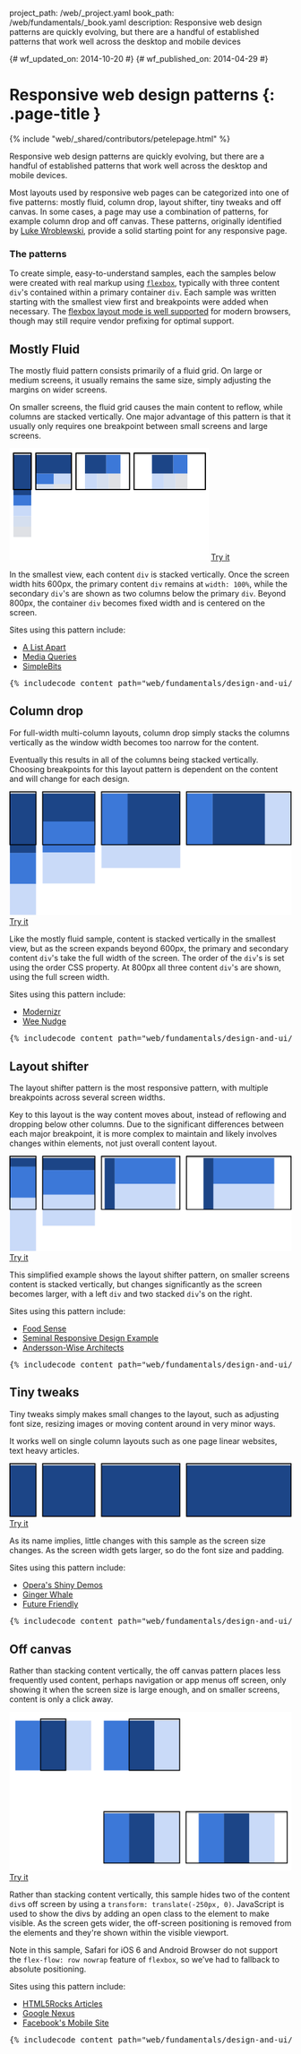project_path: /web/_project.yaml
book_path: /web/fundamentals/_book.yaml
description: Responsive web design patterns are quickly evolving, but there are a handful of established patterns that work well across the desktop and mobile devices

{# wf_updated_on: 2014-10-20 #}
{# wf_published_on: 2014-04-29 #}

# Responsive web design patterns {: .page-title }

{% include "web/_shared/contributors/petelepage.html" %}

Responsive web design patterns are quickly evolving, but there are a handful of established patterns that work well across the desktop and mobile devices.

Most layouts used by responsive web pages can be categorized into one of five
patterns: mostly fluid, column drop, layout shifter, tiny tweaks and off canvas.
In some cases, a page may use a combination of patterns, for example column drop
and off canvas.  These patterns, originally identified by [Luke
Wroblewski](http://www.lukew.com/ff/entry.asp?1514), provide a solid starting
point for any responsive page.

### The patterns

To create simple, easy-to-understand samples, each the samples
below were created with real markup using
[`flexbox`](https://developer.mozilla.org/en-US/docs/Web/Guide/CSS/Flexible_boxes),
typically with three content `div`'s contained within a primary container `div`.
 Each sample was written starting with the smallest view first and breakpoints
were added when necessary.  The [flexbox layout mode is well
supported](http://caniuse.com/#search=flexbox) for modern browsers, though may
still require vendor prefixing for optimal support.

## Mostly Fluid

The mostly fluid pattern consists primarily of a fluid grid.  On large or
medium screens, it usually remains the same size, simply adjusting the margins
on wider screens.

On smaller screens, the fluid grid causes the main content to reflow,
while columns are stacked vertically.  One major advantage of this pattern is
that it usually only requires one breakpoint between small screens and large
screens.

<img src="imgs/mostly-fluid.svg">
<a href="https://googlesamples.github.io/web-fundamentals/samples/fundamentals/design-and-ui/responsive/patterns/mostly-fluid.html" class="button button-primary">Try it</a>

In the smallest view, each content `div` is stacked vertically.  Once the screen
width hits 600px, the primary content `div` remains at `width: 100%`, while the
secondary `div`'s are shown as two columns below the primary `div`.  Beyond
800px, the container `div` becomes fixed width and is centered on the screen.

Sites using this pattern include:

 * [A List Apart](http://mediaqueri.es/ala/)
 * [Media Queries](http://mediaqueri.es/)
 * [SimpleBits](http://simplebits.com/)

<pre class="prettyprint">
{% includecode content_path="web/fundamentals/design-and-ui/responsive/_code/mostly-fluid.html" region_tag="mfluid" lang=css adjust_indentation="auto" %}
</pre>



## Column drop 

For full-width multi-column layouts, column drop simply stacks the columns
vertically as the window width becomes too narrow for the content.

Eventually this results in all of the columns being stacked vertically.  Choosing
breakpoints for this layout pattern is dependent on the content and will change
for each design.

<img src="imgs/column-drop.svg">
<a href="https://googlesamples.github.io/web-fundamentals/samples/fundamentals/design-and-ui/responsive/column-drop.html" class="button button-primary">Try it</a>

Like the mostly fluid sample, content is stacked vertically in the smallest
view, but as the screen expands beyond 600px, the primary and secondary content
`div`'s take the full width of the screen.  The order of the `div`'s is set using
the order CSS property.  At 800px all three content `div`'s are shown, using the
full screen width.

Sites using this pattern include:

 * [Modernizr](https://modernizr.com/)
 * [Wee Nudge](http://weenudge.com/)

<pre class="prettyprint">
{% includecode content_path="web/fundamentals/design-and-ui/responsive/_code/column-drop.html" region_tag="cdrop" lang=css adjust_indentation="auto" %}
</pre>



## Layout shifter

The layout shifter pattern is the most responsive pattern, with multiple
breakpoints across several screen widths.

Key to this layout is the way content moves about, instead of reflowing and
dropping below other columns.  Due to the significant differences between each
major breakpoint, it is more complex to maintain and likely involves changes
within elements, not just overall content layout.

<img src="imgs/layout-shifter.svg">
<a href="https://googlesamples.github.io/web-fundamentals/samples/fundamentals/design-and-ui/responsive/layout-shifter.html" class="button button-primary">Try it</a>

This simplified example shows the layout shifter pattern, on smaller screens
content is stacked vertically, but changes significantly as the screen becomes
larger, with a left `div` and two stacked `div`'s on the right.

Sites using this pattern include:

 * [Food Sense](http://foodsense.is/)
 * [Seminal Responsive Design
  Example](http://alistapart.com/d/responsive-web-design/ex/ex-site-FINAL.html)
 * [Andersson-Wise Architects](http://www.anderssonwise.com/)

<pre class="prettyprint">
{% includecode content_path="web/fundamentals/design-and-ui/responsive/_code/layout-shifter.html" region_tag="lshifter" lang=css adjust_indentation="auto" %}
</pre>



## Tiny tweaks

Tiny tweaks simply makes small changes to the layout, such as adjusting font
size, resizing images or moving content around in very minor ways.

It works well on single column layouts such as one page linear websites, text
heavy articles.

<img src="imgs/tiny-tweaks.svg">
<a href="https://googlesamples.github.io/web-fundamentals/samples/fundamentals/design-and-ui/responsive/tiny-tweaks.html" class="button button-primary">Try it</a>

As its name implies, little changes with this sample as the screen size changes.
As the screen width gets larger, so do the font size and padding.

Sites using this pattern include:

 * [Opera's Shiny Demos](http://shinydemos.com/)
 * [Ginger Whale](http://gingerwhale.com/)
 * [Future Friendly](http://futurefriendlyweb.com/)

<pre class="prettyprint">
{% includecode content_path="web/fundamentals/design-and-ui/responsive/_code/tiny-tweaks.html" region_tag="ttweaks" lang=css adjust_indentation="auto" %}
</pre>


## Off canvas

Rather than stacking content vertically, the off canvas pattern places less
frequently used content, perhaps navigation or app menus off screen, only
showing it when the screen size is large enough, and on smaller screens,
content is only a click away.

<img src="imgs/off-canvas.svg">
<a href="https://googlesamples.github.io/web-fundamentals/samples/fundamentals/design-and-ui/responsive/off-canvas.html" class="button button-primary">Try it</a>

Rather than stacking content vertically, this sample hides two of the content
`div`s off screen by using a `transform: translate(-250px, 0)`.  JavaScript is used
to show the divs by adding an open class to the element to make visible.  As the
screen gets wider, the off-screen positioning is removed from the elements and
they're shown within the visible viewport.

Note in this sample, Safari for iOS 6 and Android Browser do not support the
`flex-flow: row nowrap` feature of `flexbox`, so we’ve had to fallback to
absolute positioning.

Sites using this pattern include:

 * [HTML5Rocks Articles](http://www.html5rocks.com/en/tutorials/developertools/async-call-stack/)
 * [Google Nexus](https://www.google.com/nexus/)
 * [Facebook's Mobile Site](https://m.facebook.com/)

<pre class="prettyprint">
{% includecode content_path="web/fundamentals/design-and-ui/responsive/_code/off-canvas.html" region_tag="ocanvas" lang=css adjust_indentation="auto" %}
</pre>
